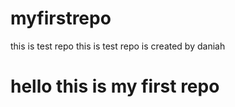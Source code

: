 # myfirstrepo
this is test repo
this is test repo is created by daniah
<h1>hello this is my first repo</h1>
